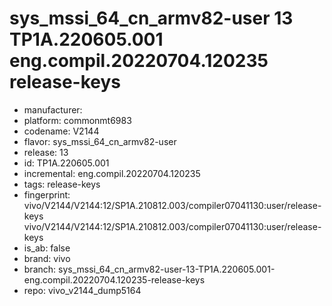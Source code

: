 # sys_mssi_64_cn_armv82-user 13 TP1A.220605.001 eng.compil.20220704.120235 release-keys
- manufacturer: 
- platform: commonmt6983
- codename: V2144
- flavor: sys_mssi_64_cn_armv82-user
- release: 13
- id: TP1A.220605.001
- incremental: eng.compil.20220704.120235
- tags: release-keys
- fingerprint: vivo/V2144/V2144:12/SP1A.210812.003/compiler07041130:user/release-keys
vivo/V2144/V2144:12/SP1A.210812.003/compiler07041130:user/release-keys
- is_ab: false
- brand: vivo
- branch: sys_mssi_64_cn_armv82-user-13-TP1A.220605.001-eng.compil.20220704.120235-release-keys
- repo: vivo_v2144_dump5164
